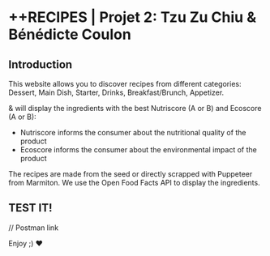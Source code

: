 # ++RECIPES | Projet 2: Tzu Zu Chiu & Bénédicte Coulon

## Introduction

This website allows you to discover recipes from different categories:
Dessert,
Main Dish,
Starter,
Drinks,
Breakfast/Brunch,
Appetizer.

& will display the ingredients with the best Nutriscore (A or B) and Ecoscore (A or B):

- Nutriscore informs the consumer about the nutritional quality of the product
- Ecoscore informs the consumer about the environmental impact of the product

The recipes are made from the seed or directly scrapped with Puppeteer from Marmiton.
We use the Open Food Facts API to display the ingredients.

## TEST IT!

// Postman link

Enjoy ;) :heart:
